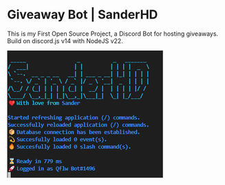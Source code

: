 # Giveaway Bot | SanderHD

This is my First Open Source Project, a Discord Bot for hosting giveaways. 
Build on discord.js v14 with NodeJS v22.

![Preview](preview.png)